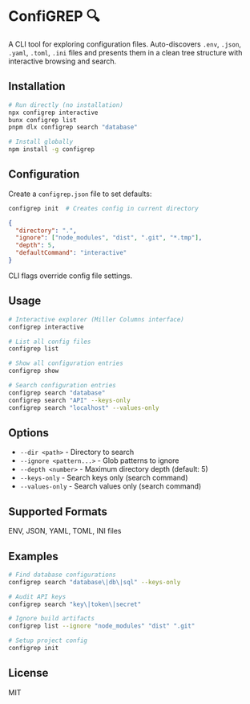# ConfiGREP 🔍

A CLI tool for exploring configuration files. Auto-discovers `.env`, `.json`, `.yaml`, `.toml`, `.ini` files and presents them in a clean tree structure with interactive browsing and search.

## Installation

```bash
# Run directly (no installation)
npx configrep interactive
bunx configrep list
pnpm dlx configrep search "database"

# Install globally
npm install -g configrep
```

## Configuration

Create a `configrep.json` file to set defaults:

```bash
configrep init  # Creates config in current directory
```

```json
{
  "directory": ".",
  "ignore": ["node_modules", "dist", ".git", "*.tmp"],
  "depth": 5,
  "defaultCommand": "interactive"
}
```

CLI flags override config file settings.

## Usage

```bash
# Interactive explorer (Miller Columns interface)
configrep interactive

# List all config files
configrep list

# Show all configuration entries
configrep show

# Search configuration entries
configrep search "database"
configrep search "API" --keys-only
configrep search "localhost" --values-only
```

## Options

- `--dir <path>` - Directory to search
- `--ignore <pattern...>` - Glob patterns to ignore
- `--depth <number>` - Maximum directory depth (default: 5)
- `--keys-only` - Search keys only (search command)
- `--values-only` - Search values only (search command)

## Supported Formats

ENV, JSON, YAML, TOML, INI files

## Examples

```bash
# Find database configurations
configrep search "database\|db\|sql" --keys-only

# Audit API keys
configrep search "key\|token\|secret"

# Ignore build artifacts
configrep list --ignore "node_modules" "dist" ".git"

# Setup project config
configrep init
```

## License

MIT